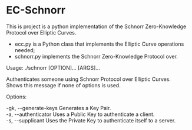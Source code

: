 # EC-Schnorr
This is project is a python implementation of the Schnorr Zero-Knowledge Protocol over Elliptic Curves.

- ecc.py is a Python class that implements the Elliptic Curve operations needed;
- schnorr.py implements the Schnorr Zero-Knowledge Protocol over.



Usage: ./schnorr [OPTION]... [ARGS]...

Authenticates someone using Schnorr Protocol over Elliptic Curves.   
Shows this message if none of options is used.  
  
Options:

  -gk, --generate-keys     Generates a Key Pair.  
  -a,  --authenticator     Uses a Public Key to authenticate a client.  
  -s,  --supplicant        Uses the Private Key to authenticate itself to a server.  
